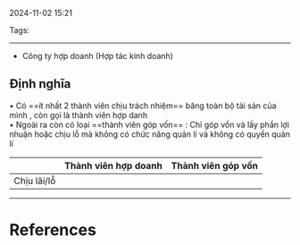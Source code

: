 2024-11-02 15:21

Tags: 

---

- Công ty hợp doanh (Hợp tác kinh doanh)
## Định nghĩa
• Có ==ít nhất 2 thành viên chịu trách nhiệm== băng toàn bộ tài sản của mình , còn gọi là thành viên hợp danh  
• Ngoài ra còn có loại ==thành viên góp vốn== : Chỉ góp vồn và lấy phần lợi nhuận hoặc chịu lỗ mà không có chức năng quản lí và không có quyền quản lí


|             | Thành viên hợp doanh | Thành viên góp vốn |
| ----------- | -------------------- | ------------------ |
| Chịu lãi/lỗ |                      |                    |


---
# References